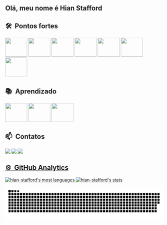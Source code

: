 <h2> Olá, meu nome é Hian Stafford</h2>

## 🛠 &nbsp;Pontos fortes                                                                                                                                      
<img alling="center" height="60" width="70" src="https://cdn.jsdelivr.net/gh/devicons/devicon/icons/vscode/vscode-original-wordmark.svg" />                               <img alling="center" height="60" width="70" src="https://cdn.jsdelivr.net/gh/devicons/devicon/icons/python/python-original-wordmark.svg" />                       <img alling="center" height="60" width="70" src="https://cdn.jsdelivr.net/gh/devicons/devicon/icons/jupyter/jupyter-original-wordmark.svg" />                                           <img alling="center" height="60" width="70" src="https://cdn.jsdelivr.net/gh/devicons/devicon/icons/pandas/pandas-original-wordmark.svg"/>                              <img alling="center" height="60" width="70" src="https://cdn.jsdelivr.net/gh/devicons/devicon/icons/numpy/numpy-original-wordmark.svg" />                                                                                                 <img alling="center" height="60" width="70" src="https://seeklogo.com/images/M/matplotlib-logo-7676870AC0-seeklogo.com.png" />                                                                                                            <img alling="center" height="60" width="70" src="https://cdn.jsdelivr.net/gh/devicons/devicon/icons/github/github-original-wordmark.svg" />
        
          
## 📚 &nbsp;Aprendizado
<img alling="center" height="60" width="70" src= "https://raw.githubusercontent.com/scikit-learn/scikit-learn/main/doc/logos/scikit-learn-logo.png" />                  <img alling="center" height="60" width="70" src="https://cdn.jsdelivr.net/gh/devicons/devicon/icons/kaggle/kaggle-original-wordmark.svg" />                               <img alling="center" height="60" width="70" src="https://cdn.jsdelivr.net/gh/devicons/devicon/icons/git/git-original-wordmark.svg" />          

          
## 📫 &nbsp;Contatos
<a href="https://www.linkedin.com/in/hian-stafford-565465179/" target="_blank"><img src="https://img.shields.io/badge/-LinkedIn-%230077B5?style=for-the-badge&logo=linkedin&logoColor=white" target="_blank"></a>
<a href ="hian.correa@gmail.com"><img src="https://img.shields.io/badge/Gmail-D14836?style=for-the-badge&logo=gmail&logoColor=white" target="_blank"></a>
<a href="https://www.instagram.com/hian_stafford/" target="_blank"><img src="https://img.shields.io/badge/-Instagram-%23E4405F?style=for-the-badge&logo=instagram&logoColor=white" target="_blank">


## ⚙️ &nbsp;GitHub Analytics

<p align="left">
<img width="300" src="https://github-readme-stats.vercel.app/api/top-langs/?username=hian-stafford&langs_count=8&theme=vision-friendly-dark" alt="hian-stafford's most languages"/>
<img width="400" src="https://github-readme-stats.vercel.app/api?username=hian-stafford&show_icons=true&theme=vision-friendly-dark" alt="hian-stafford's stats"/>
</p>


   ![Snake animation](https://github.com/Hian-Stafford/Hian-Stafford/blob/output/github-contribution-grid-snake.svg)
<br><br>
